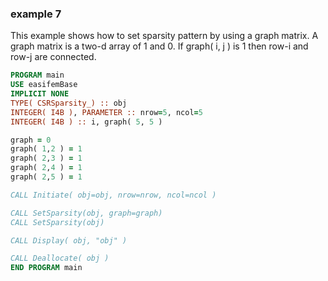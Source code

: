 ### example 7

This example shows how to set sparsity pattern by using a graph matrix. A graph matrix is a two-d array of 1 and 0. If graph( i, j ) is 1 then row-i and row-j are connected.

```fortran
PROGRAM main
USE easifemBase
IMPLICIT NONE
TYPE( CSRSparsity_) :: obj
INTEGER( I4B ), PARAMETER :: nrow=5, ncol=5
INTEGER( I4B ) :: i, graph( 5, 5 )

graph = 0
graph( 1,2 ) = 1
graph( 2,3 ) = 1
graph( 2,4 ) = 1
graph( 2,5 ) = 1

CALL Initiate( obj=obj, nrow=nrow, ncol=ncol )

CALL SetSparsity(obj, graph=graph)
CALL SetSparsity(obj)

CALL Display( obj, "obj" )

CALL Deallocate( obj )
END PROGRAM main
```

